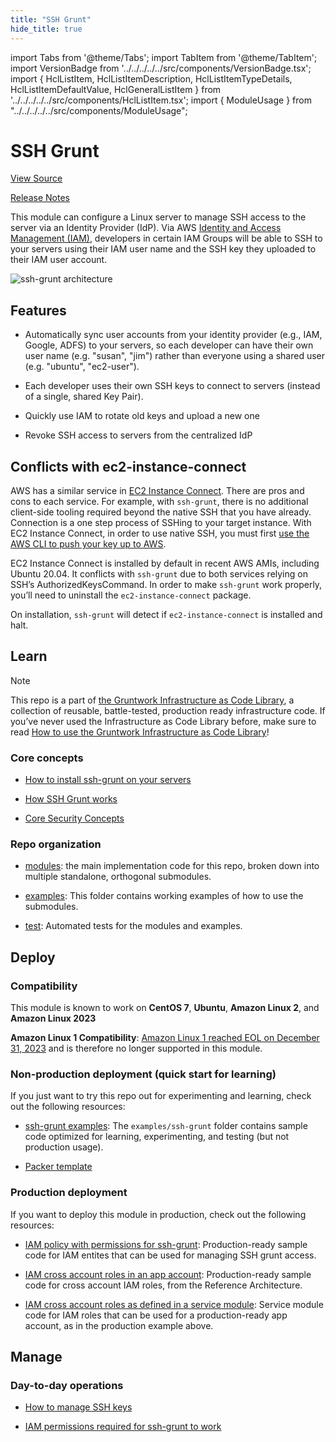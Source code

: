 ```yaml
---
title: "SSH Grunt"
hide_title: true
---
```


import Tabs from '@theme/Tabs';
import TabItem from '@theme/TabItem';
import VersionBadge from '../../../../../src/components/VersionBadge.tsx';
import { HclListItem, HclListItemDescription, HclListItemTypeDetails, HclListItemDefaultValue, HclGeneralListItem } from '../../../../../src/components/HclListItem.tsx';
import { ModuleUsage } from "../../../../../src/components/ModuleUsage";

<VersionBadge repoTitle="Security Modules" version="0.74.0" lastModifiedVersion="0.72.1"/>

# SSH Grunt

<a href="https://github.com/gruntwork-io/terraform-aws-security/tree/v0.74.0/modules/ssh-grunt" className="link-button" title="View the source code for this module in GitHub.">View Source</a>

<a href="https://github.com/gruntwork-io/terraform-aws-security/releases/tag/v0.72.1" className="link-button" title="Release notes for only versions which impacted this module.">Release Notes</a>

This module can configure a Linux server to manage SSH access to the server via an Identity Provider (IdP). Via AWS [Identity and Access Management (IAM)](https://aws.amazon.com/iam/), developers in certain IAM Groups will be able to SSH to your servers using their IAM user name and the SSH key they uploaded to their IAM user account.

![ssh-grunt architecture](/img/reference/modules/terraform-aws-security/ssh-grunt/ssh-grunt-architecture.png)

## Features

*   Automatically sync user accounts from your identity provider (e.g., IAM, Google, ADFS) to your servers, so each developer can have their own user name (e.g. "susan", "jim") rather than everyone using a shared user (e.g. "ubuntu", "ec2-user").

*   Each developer uses their own SSH keys to connect to servers (instead of a single, shared Key Pair).

*   Quickly use IAM to rotate old keys and upload a new one

*   Revoke SSH access to servers from the centralized IdP

## Conflicts with ec2-instance-connect

AWS has a similar service in [EC2 Instance Connect](https://docs.aws.amazon.com/AWSEC2/latest/UserGuide/Connect-using-EC2-Instance-Connect.html). There are pros and cons to each service. For example, with `ssh-grunt`, there is no additional client-side tooling required beyond the native SSH that you have already. Connection is a one step process of SSHing to your target instance. With EC2 Instance Connect, in order to use native SSH, you must first [use the AWS CLI to push your key up to AWS](https://docs.aws.amazon.com/AWSEC2/latest/UserGuide/ec2-instance-connect-methods.html).

EC2 Instance Connect is installed by default in recent AWS AMIs, including Ubuntu 20.04. It conflicts with `ssh-grunt` due to both services relying on SSH’s AuthorizedKeysCommand. In order to make `ssh-grunt` work properly, you’ll need to uninstall the `ec2-instance-connect` package.

On installation, `ssh-grunt` will detect if `ec2-instance-connect` is installed and halt.

## Learn

Note

This repo is a part of [the Gruntwork Infrastructure as Code Library](https://gruntwork.io/infrastructure-as-code-library/), a collection of reusable, battle-tested, production ready infrastructure code. If you’ve never used the Infrastructure as Code Library before, make sure to read [How to use the Gruntwork Infrastructure as Code Library](https://gruntwork.io/guides/foundations/how-to-use-gruntwork-infrastructure-as-code-library/)!

### Core concepts

*   [How to install ssh-grunt on your servers](https://github.com/gruntwork-io/terraform-aws-security/tree/v0.74.0/modules/ssh-grunt/core-concepts.md#install-ssh-grunt-on-your-servers)

*   [How SSH Grunt works](https://github.com/gruntwork-io/terraform-aws-security/tree/v0.74.0/modules/ssh-grunt/core-concepts.md#how-it-works)

*   [Core Security Concepts](https://github.com/gruntwork-io/terraform-aws-security/tree/v0.74.0/README.adoc#core-concepts)

### Repo organization

*   [modules](https://github.com/gruntwork-io/terraform-aws-security/tree/v0.74.0/modules): the main implementation code for this repo, broken down into multiple standalone, orthogonal submodules.

*   [examples](https://github.com/gruntwork-io/terraform-aws-security/tree/v0.74.0/examples): This folder contains working examples of how to use the submodules.

*   [test](https://github.com/gruntwork-io/terraform-aws-security/tree/v0.74.0/test): Automated tests for the modules and examples.

## Deploy

### Compatibility

This module is known to work on **CentOS 7**, **Ubuntu**, **Amazon Linux 2**, and **Amazon Linux 2023**

**Amazon Linux 1 Compatibility**: [Amazon Linux 1 reached EOL on December 31, 2023](https://aws.amazon.com/blogs/aws/update-on-amazon-linux-ami-end-of-life/) and is therefore no longer supported in this module.

### Non-production deployment (quick start for learning)

If you just want to try this repo out for experimenting and learning, check out the following resources:

*   [ssh-grunt examples](https://github.com/gruntwork-io/terraform-aws-security/tree/v0.74.0/examples/ssh-grunt): The `examples/ssh-grunt` folder contains sample code optimized for learning, experimenting, and testing (but not production usage).

*   [Packer template](https://github.com/gruntwork-io/terraform-aws-security/tree/v0.74.0/examples/ssh-grunt/packer/ssh-grunt-iam.json)

### Production deployment

If you want to deploy this module in production, check out the following resources:

*   [IAM policy with permissions for ssh-grunt](https://github.com/gruntwork-io/terraform-aws-service-catalog/tree/main/modules/base/ec2-baseline): Production-ready sample code for IAM entites that can be used for managing SSH grunt access.

*   [IAM cross account roles in an app account](https://github.com/gruntwork-io/terraform-aws-service-catalog/tree/main/examples/for-production/infrastructure-live/dev/\_global/account-baseline): Production-ready sample code for cross account IAM roles, from the Reference Architecture.

*   [IAM cross account roles as defined in a service module](https://github.com/gruntwork-io/terraform-aws-service-catalog/tree/main/modules/landingzone/account-baseline-app/): Service module code for IAM roles that can be used for a production-ready app account, as in the production example above.

## Manage

### Day-to-day operations

*   [How to manage SSH keys](https://github.com/gruntwork-io/terraform-aws-security/tree/v0.74.0/modules/ssh-grunt/core-concepts.md#upload-public-ssh-keys)

*   [IAM permissions required for ssh-grunt to work](https://github.com/gruntwork-io/terraform-aws-security/tree/v0.74.0/modules/ssh-grunt/core-concepts.md#set-up-iam-permissions)


<!-- ##DOCS-SOURCER-START
{
  "originalSources": [
    "https://github.com/gruntwork-io/terraform-aws-security/tree/v0.74.0/modules/ssh-grunt/readme.adoc",
    "https://github.com/gruntwork-io/terraform-aws-security/tree/v0.74.0/modules/ssh-grunt/variables.tf",
    "https://github.com/gruntwork-io/terraform-aws-security/tree/v0.74.0/modules/ssh-grunt/outputs.tf"
  ],
  "sourcePlugin": "module-catalog-api",
  "hash": "e7ce22978748d3a023a484b5338815e0"
}
##DOCS-SOURCER-END -->
